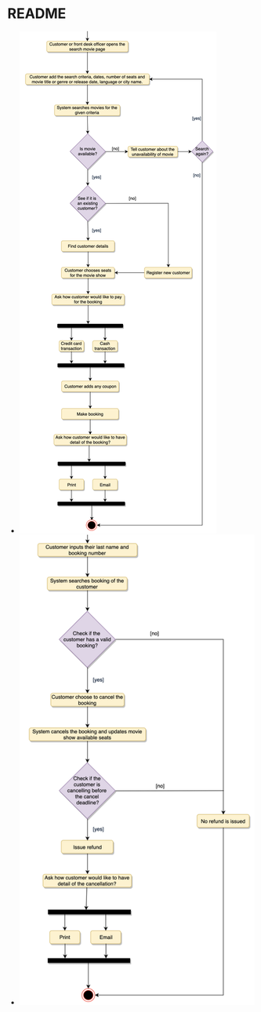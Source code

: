 # README

* ![Movie : activity-create](images/20210415_230843.png)
* ![Movie : activity-cancle](images/20210415_230750.png)
